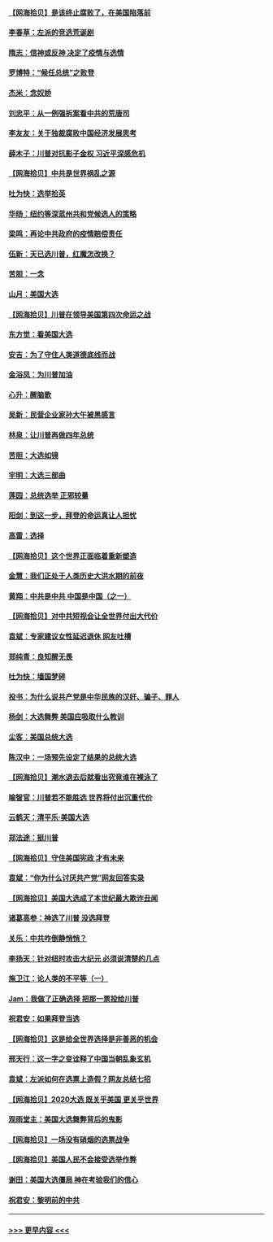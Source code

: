#### [【网海拾贝】是该终止腐败了，在美国陷落前](../pages/nsc993/n12559936.md?t=11191402) 
#### [李春草：左派的竞选荒诞剧](../pages/nsc993/n12558380.md?t=11191402) 
#### [隋志：信神或反神 决定了疫情与选情](../pages/nsc993/n12558255.md?t=11191402) 
#### [罗博特：“候任总统”之败登](../pages/nsc993/n12558189.md?t=11191402) 
#### [杰米：念奴娇](../pages/nsc993/n12558174.md?t=11191402) 
#### [刘忠平：从一例强拆案看中共的荒唐司](../pages/nsc993/n12558036.md?t=11191402) 
#### [李友友：关于独裁腐败中国经济发展思考](../pages/nsc993/n12558004.md?t=11191402) 
#### [薛木子：川普对抗影子金权 习近平深感危机](../pages/nsc993/n12557342.md?t=11191402) 
#### [【网海拾贝】中共是世界祸乱之源](../pages/nsc993/n12555353.md?t=11191402) 
#### [吐为快：选举拾英](../pages/nsc993/n12555041.md?t=11191402) 
#### [华旸：纽约等深蓝州共和党候选人的策略](../pages/nsc993/n12554309.md?t=11191402) 
#### [梁鸣：再论中共政府的疫情赔偿责任](../pages/nsc993/n12553012.md?t=11191402) 
#### [伍新：天已选川普，红魔怎改换？](../pages/nsc993/n12552970.md?t=11191402) 
#### [苦胆：一念](../pages/nsc993/n12552957.md?t=11191402) 
#### [山月：美国大选](../pages/nsc993/n12552446.md?t=11191402) 
#### [【网海拾贝】川普在领导美国第四次命运之战](../pages/nsc993/n12551973.md?t=11191402) 
#### [东方觉：看美国大选](../pages/nsc993/n12551647.md?t=11191402) 
#### [安吉：为了守住人类道德底线而战](../pages/nsc993/n12551111.md?t=11191402) 
#### [金浴凤：为川普加油](../pages/nsc993/n12551085.md?t=11191402) 
#### [心升：醒脑歌](../pages/nsc993/n12550984.md?t=11191402) 
#### [吴新：民营企业家孙大午被黑感言](../pages/nsc993/n12550656.md?t=11191402) 
#### [林泉：让川普再做四年总统](../pages/nsc993/n12550640.md?t=11191402) 
#### [苦胆：大选如镜](../pages/nsc993/n12550630.md?t=11191402) 
#### [宇明：大选三部曲](../pages/nsc993/n12550603.md?t=11191402) 
#### [莲园：总统选举 正邪较量](../pages/nsc993/n12550594.md?t=11191402) 
#### [阳剑：到这一步，拜登的命运真让人担忧](../pages/nsc993/n12549093.md?t=11191402) 
#### [高雷：选择](../pages/nsc993/n12549087.md?t=11191402) 
#### [【网海拾贝】这个世界正面临着重新塑造](../pages/nsc993/n12548326.md?t=11191402) 
#### [金慧：我们正处于人类历史大洪水期的前夜](../pages/nsc993/n12547914.md?t=11191402) 
#### [黄翔：中共是中共 中国是中国（之一）](../pages/nsc993/n12547576.md?t=11191402) 
#### [【网海拾贝】对中共短视会让全世界付出大代价](../pages/nsc993/n12546043.md?t=11191402) 
#### [袁斌：专家建议女性延迟退休 网友吐槽](../pages/nsc993/n12545424.md?t=11191402) 
#### [郑纯青：良知醒无畏](../pages/nsc993/n12545394.md?t=11191402) 
#### [吐为快：墙国梦碎](../pages/nsc993/n12545309.md?t=11191402) 
#### [投书：为什么说共产党是中华民族的汉奸、骗子、罪人](../pages/nsc993/n12545089.md?t=11191402) 
#### [杨剑：大选舞弊 美国应吸取什么教训](../pages/nsc993/n12543937.md?t=11191402) 
#### [尘客：美国总统大选](../pages/nsc993/n12543828.md?t=11191402) 
#### [陈汉中：一场预先设定了结果的总统大选](../pages/nsc993/n12543564.md?t=11191402) 
#### [【网海拾贝】潮水退去后就看出究竟谁在裸泳了](../pages/nsc993/n12543321.md?t=11191402) 
#### [喻智官：川普若不能胜选 世界将付出沉重代价](../pages/nsc993/n12541352.md?t=11191402) 
#### [云鹤天：清平乐‧美国大选](../pages/nsc993/n12540916.md?t=11191402) 
#### [郑法途：挺川普](../pages/nsc993/n12540898.md?t=11191402) 
#### [【网海拾贝】守住美国宪政 才有未来](../pages/nsc993/n12540423.md?t=11191402) 
#### [袁斌：“你为什么讨厌共产党”网友回答实录](../pages/nsc993/n12540208.md?t=11191402) 
#### [【网海拾贝】美国大选成了本世纪最大欺诈丑闻](../pages/nsc993/n12538029.md?t=11191402) 
#### [诸葛高参：神选了川普 没选拜登](../pages/nsc993/n12537664.md?t=11191402) 
#### [关乐：中共咋倒静悄悄？](../pages/nsc993/n12537615.md?t=11191402) 
#### [李扬天：针对纽时攻击大纪元 必须说清楚的几点](../pages/nsc993/n12536001.md?t=11191402) 
#### [施卫江：论人类的不平等（一）](../pages/nsc993/n12535700.md?t=11191402) 
#### [Jam：我做了正确选择 把那一票投给川普](../pages/nsc993/n12535743.md?t=11191402) 
#### [祝君安：如果拜登当选](../pages/nsc993/n12535726.md?t=11191402) 
#### [【网海拾贝】这是给全世界选择是非善恶的机会](../pages/nsc993/n12535061.md?t=11191402) 
#### [邢天行：这一字之变诠释了中国当朝乱象玄机](../pages/nsc993/n12533446.md?t=11191402) 
#### [袁斌：左派如何在选票上造假？网友总结七招](../pages/nsc993/n12533180.md?t=11191402) 
#### [【网海拾贝】2020大选 既关乎美国 更关乎世界](../pages/nsc993/n12533161.md?t=11191402) 
#### [观雨堂主：美国大选舞弊背后的鬼影](../pages/nsc993/n12533153.md?t=11191402) 
#### [【网海拾贝】一场没有硝烟的选票战争](../pages/nsc993/n12531883.md?t=11191402) 
#### [【网海拾贝】美国人民不会接受选举作弊](../pages/nsc993/n12528850.md?t=11191402) 
#### [谢田：美国大选僵局 神在考验我们的信心](../pages/nsc993/n12527932.md?t=11191402) 
#### [祝君安：黎明前的中共](../pages/nsc993/n12524071.md?t=11191402) 

----
#### [ >>> 更早内容 <<< ](../indexes/nsc993-earlier.md)
